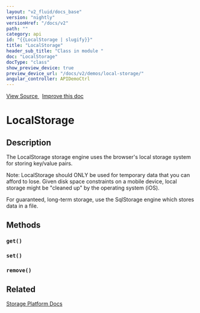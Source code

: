 ```yaml
---
layout: "v2_fluid/docs_base"
version: "nightly"
versionHref: "/docs/v2"
path: ""
category: api
id: "{{LocalStorage | slugify}}"
title: "LocalStorage"
header_sub_title: "Class in module "
doc: "LocalStorage"
docType: "class"
show_preview_device: true
preview_device_url: "/docs/v2/demos/local-storage/"
angular_controller: APIDemoCtrl 
---
```





<div class="improve-docs">
<a href='http://github.com/driftyco/ionic2/tree/master/ionic/platform/storage/local-storage.ts#L0'>
View Source
</a>
&nbsp;
<a href='http://github.com/driftyco/ionic2/edit/master/ionic/platform/storage/local-storage.ts#L0'>
Improve this doc
</a>
</div>





<h1 class="api-title">


LocalStorage






</h1>






<!-- description -->
<h2>Description</h2>

<p>The LocalStorage storage engine uses the browser&#39;s local storage system for
storing key/value pairs.</p>
<p>Note: LocalStorage should ONLY be used for temporary data that you can afford to lose.
Given disk space constraints on a mobile device, local storage might be &quot;cleaned up&quot;
by the operating system (iOS).</p>
<p>For guaranteed, long-term storage, use the SqlStorage engine which stores data in a file.</p>

<!-- @usage tag -->


<!-- @property tags -->


<!-- methods on the class -->

<h2>Methods</h2>

<div id="get"></div>

<h3>
<code>get()</code>
  

</h3>












<div id="set"></div>

<h3>
<code>set()</code>
  

</h3>












<div id="remove"></div>

<h3>
<code>remove()</code>
  

</h3>










<!-- related link -->

<h2>Related</h2>

<a href='/docs/v2/platform/storage/'>Storage Platform Docs</a><!-- end content block -->


<!-- end body block -->

